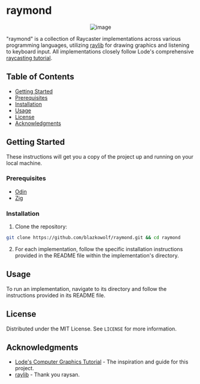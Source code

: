 # raymond

<div align="center">
  
![image](https://github.com/blazkowolf/raymond/assets/9439488/72c0ca0f-70b1-416b-969c-16030f8b9ed4)

</div>

"raymond" is a collection of Raycaster implementations across various
programming languages, utilizing [raylib] for drawing graphics and listening to
keyboard input. All implementations closely follow Lode's comprehensive
[raycasting tutorial][lodev].

## Table of Contents

- [Getting Started](#getting-started)
- [Prerequisites](#prerequisites)
- [Installation](#installation)
- [Usage](#usage)
- [License](#license)
- [Acknowledgments](#acknowledgments)

## Getting Started

These instructions will get you a copy of the project up and running on your
local machine.

### Prerequisites

- [Odin](https://odin-lang.org/docs/install/)
- [Zig](https://ziglang.org/download/)

### Installation

1. Clone the repository:

```sh
git clone https://github.com/blazkowolf/raymond.git && cd raymond
```

2. For each implementation, follow the specific installation instructions
provided in the README file within the implementation's directory.

## Usage

To run an implementation, navigate to its directory and follow the instructions
provided in its README file.

## License

Distributed under the MIT License. See `LICENSE` for more information.

## Acknowledgments

- [Lode's Computer Graphics Tutorial][lodev] - The inspiration and guide for this project.
- [raylib] - Thank you raysan.

[raylib]: https://www.raylib.com/
[lodev]: https://lodev.org/cgtutor/raycasting.html
